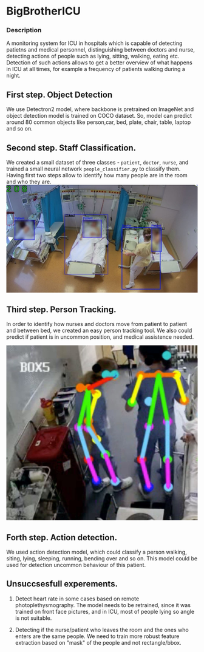 # BigBrotherICU

### Description
A monitoring system for ICU in hospitals which is capable of detecting patietns and medical personnel, distinguishing between doctors and nurse, detecting actions of people such as lying, sitting, walking, eating etc. Detection of such actions allows to get a better overview of what happens in ICU at all times, for example a frequency of patients walking during a night. 


## First step. Object Detection

We use Detectron2 model, where backbone is pretrained on ImageNet and object detection model is trained on COCO dataset. So, model can predict around 80 common objects like person,car, bed, plate, chair, table, laptop and so on. 

## Second step. Staff Classification.
We created a small dataset of three classes - `patient`, `doctor`, `nurse`, and trained a small neural network `people_classifier.py` to classify them.
Having first two steps allow to identify how many people are in the room and who they are.
![Alt text](pictures/patients_nurse.jpg)

## Third step. Person Tracking. 
In order to identify how nurses and doctors move from patient to patient and between bed, we created an easy person tracking tool. We also could predict if patient is in uncommon position, and medical assistence needed.

![Alt text](pictures/skeletons.jpg)

## Forth step. Action detection. 
We used action detection model, which could classify a person walking, siting, lying, sleeping, running, bending over and so on. This model could be used for detection uncommon behaviour of this patient.

## Unsuccsesfull experements.

1. Detect heart rate in some cases based on remote photoplethysmography. The model needs to be retrained, since it was trained on front face pictures, and in ICU, most of people lying so angle is not suitable.

2. Detecting if the nurse/patient who leaves the room and the ones who enters are the same people. We need to train more robust feature extraction based on "mask" of the people and not rectangle/bbox.





